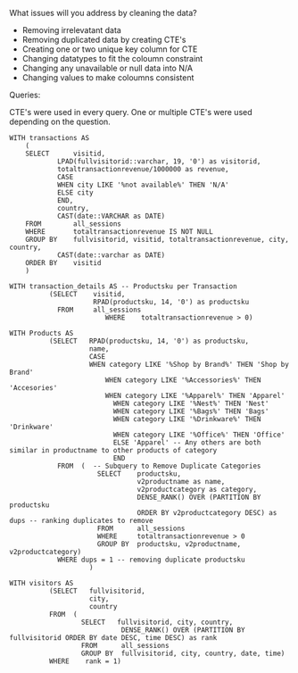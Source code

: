 What issues will you address by cleaning the data?

- Removing irrelevatant data
- Removing duplicated data by creating CTE's
- Creating one or two unique key column for CTE
- Changing datatypes to fit the coloumn constraint
- Changing any unavailable or null data into N/A
- Changing values to make coloumns consistent

Queries:

CTE's were used in every query. One or multiple CTE's were used depending on the question.

```
WITH transactions AS
	(
	SELECT		visitid,
			LPAD(fullvisitorid::varchar, 19, '0') as visitorid,
			totaltransactionrevenue/1000000 as revenue,
			CASE 
			WHEN city LIKE '%not available%' THEN 'N/A'
			ELSE city
			END,
			country,
			CAST(date::VARCHAR as DATE)
	FROM  		all_sessions
	WHERE   	totaltransactionrevenue IS NOT NULL
	GROUP BY	fullvisitorid, visitid, totaltransactionrevenue, city, country,
			CAST(date::varchar as DATE)
	ORDER BY  	visitid
	)
```

```
WITH transaction_details AS -- Productsku per Transaction
          (SELECT    visitid,
                     RPAD(productsku, 14, '0') as productsku
            FROM     all_sessions
						WHERE    totaltransactionrevenue > 0)
```

```
WITH Products AS  
          (SELECT   RPAD(productsku, 14, '0') as productsku,
                    name,
                    CASE
                  	WHEN category LIKE '%Shop by Brand%' THEN 'Shop by Brand'
		              	WHEN category LIKE '%Accessories%' THEN 'Accesories'
              			WHEN category LIKE '%Apparel%' THEN 'Apparel'
			              WHEN category LIKE '%Nest%' THEN 'Nest'
			              WHEN category LIKE '%Bags%' THEN 'Bags'
			              WHEN category LIKE '%Drinkware%' THEN 'Drinkware'
			              WHEN category LIKE '%Office%' THEN 'Office'
			              ELSE 'Apparel' -- Any others are both similar in productname to other products of category
			              END
            FROM  (  -- Subquery to Remove Duplicate Categories
                      SELECT    productsku,
                                v2productname as name,
                                v2productcategory as category,
                                DENSE_RANK() OVER (PARTITION BY productsku
                                ORDER BY v2productcategory DESC) as dups -- ranking duplicates to remove
                      FROM      all_sessions
                      WHERE     totaltransactionrevenue > 0
                      GROUP BY  productsku, v2productname, v2productcategory)
            WHERE dups = 1 -- removing duplicate productsku
                    )
```

```
WITH visitors AS
          (SELECT   fullvisitorid,
                    city,
                    country
          FROM  (
                  SELECT   fullvisitorid, city, country,
                            DENSE_RANK() OVER (PARTITION BY fullvisitorid ORDER BY date DESC, time DESC) as rank
                  FROM      all_sessions
                  GROUP BY  fullvisitorid, city, country, date, time)
          WHERE    rank = 1)
```











